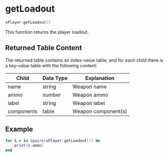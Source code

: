 # getLoadout

```lua
xPlayer.getLoadout()
```

This function returns the player loadout.

## Returned Table Content

The returned table contains an index-value table, and for each child there is a key-value table with the following content:

| Child      | Data Type | Explanation         |
|------------|-----------|---------------------|
| name       | string    | Weapon name         |
| ammo       | number    | Weapon ammo         |
| label      | string    | Weapon label        |
| components | table     | Weapon component(s) |

## Example

```lua
for k,v in ipairs(xPlayer.getLoadout()) do
	print(v.ammo)
end
```
